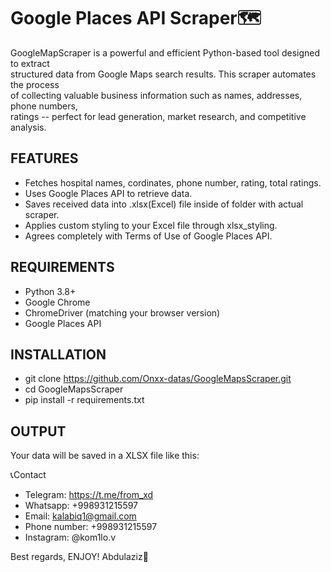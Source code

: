 # Google Places API Scraper🗺  
GoogleMapScraper is a powerful and efficient Python-based tool designed to extract  
structured data from Google Maps search results. This scraper automates the process  
of collecting valuable business information such as names, addresses, phone numbers,  
ratings -- perfect for lead generation, market research, and competitive analysis.

## FEATURES

- Fetches hospital names, cordinates, phone number, rating, total ratings.  
- Uses Google Places API to retrieve data.  
- Saves received data into .xlsx(Excel) file inside of folder with actual scraper.  
- Applies custom styling to your Excel file through xlsx_styling.  
- Agrees completely with Terms of Use of Google Places API.  

## REQUIREMENTS

- Python 3.8+  
- Google Chrome  
- ChromeDriver (matching your browser version)  
- Google Places API

## INSTALLATION

- git clone https://github.com/Onxx-datas/GoogleMapsScraper.git
- cd GoogleMapsScraper  
- pip install -r requirements.txt

## OUTPUT

Your data will be saved in a XLSX file like this:  


  📞Contact
- Telegram: https://t.me/from_xd
- Whatsapp: +998931215597
- Email: kalabiq1@gmail.com
- Phone number: +998931215597
- Instagram: @kom1lo.v

Best regards, ENJOY!
Abdulaziz🙂



